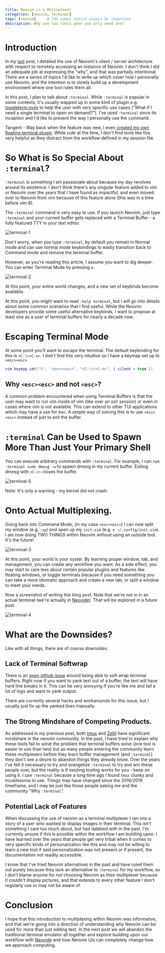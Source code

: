 ```yaml
---
title: Neovim is a Multiplexer
categories: [neovim, terminal]
tags: [neovim]     # TAG names should always be lowercase
description: Why use two tools when you only need one?
---
```


# Introduction

In my [last](/posts/remote-neovim-for-dummies) post, I detailed
the use of Neovim's client / server architecture with respect to remotely
accessing an instance of Neovim. I don't think I did an adequate job at
expressing the "why", and that was partially intentional. There are a series of
topics I'd like to write up which cover how I personally use Neovim, and the
intention is to slowly build up a development environment where one tool rules
them all.

In this post, I plan to talk about `:terminal`. While `:terminal` is popular in
some contexts, it's usually wapped up in some kind of plugin e.g.
[toggleterm.nvim](https://github.com/akinsho/toggleterm.nvim) to help the user
with very specific use cases ("What if I need a single terminal to open on
demand?"). I've used `:terminal` since its inception and I'd like to present
the way I personally use the command.

Tangent - Way back when the feature was new, I even
[created my own floating terminal plugin](https://github.com/Kraust/floater.nvim).
While cute at the time, I don't find tools like this very helpful as they
distract from the workflow defined in my session file.

# So What is So Special About `:terminal`?

`:terminal` is something I am passionate about because my day revolves around
its existence. I don't think there's any singular feature added to vim or
Neovim over the years that I have found as impactful, and even moved over to
Neovim from vim because of this feature alone (this was in a time before vim 8).

The `:terminal` command is very easy to use. If you launch Neovim, just type
`:terminal` and your current buffer gets replaced with a Terminal Buffer - a
fully featured TTY in your text editor.

![terminal-1](assets/img/terminal-1.png "A Terminal Buffer")

Don't worry, when you type `:terminal`, by default you remain in Normal mode
and can use normal mode keybindings to easily transition back to Command mode
and remove the terminal buffer.

However, as you're reading this article, I assume you want to dig deeper. You
can enter Terminal Mode by pressing `a`.

![terminal-2](assets/img/terminal-2.png "Terminal Mode")

At this point, your entire world changes, and a new set of keybinds become
available.

At this point, you might want to read `:help terminal`, but I will go into
details about some common scenarios that I find useful. While the Neovim
developers provide some useful alternative keybinds, I want to propose at least
one as a user of terminal buffers for nearly a decade now.

# Escaping Terminal Mode

At some point you'll want to escape the terminal. The default keybinding for
this is `<C-\><C-n>`. I don't find this very intuitive so I have a keymap set
up to `<esc><esc>`

```lua
vim.keymap.set("t", "<esc><esc>", "<C-\\><C-n>", { silent = true })
```

## Why `<esc><esc>` and not `<esc>`?

A common problem encountered when using Terminal Buffers is that the user may
want to run vim inside of vim (like over an ssh session) or even in cases where
vim is not available. This can extend to other TUI applications which may have
a use for esc. A simple way of solving this is to use `<esc><esc>` instead of
just <esc> to exit the buffer.

# `:terminal` Can be Used to Spawn More Than Just Your Primary Shell

You can execute arbitrary commands with `:terminal`. For example, I can run
`:terminal sudo dmesg -w` to spawn dmesg in my current buffer. Exiting dmesg
with `<C-c>` closes the buffer.

![terminal-5](assets/img/terminal-5.png ":terminal sudo dmesg -w")

Note: It's only a warning - my kernel did not crash.

# Onto Actual Multiplexing.

Going back into Command Mode, (in my case `<esc><esc>`) I can now split my
window (e.g. `:sp`) and open up my `init.vim` (e.g. `e ~/.config/init.vim`).
I am now doing TWO THINGS within Neovim without using an outside tool. It's
the future!

![terminal-3](assets/img/terminal-3.png "Terminal Mode")

At this point, your world is your oyster. By learning proper window, tab, and
management, you can create any workflow you want. As a side effect, you may
start to care less about certain popular plugins and features like floating
windows, or toggle terminals because if you need something you can take a more
idiomatic approach and create a new tab, or split a window to meet your needs.

Now a screenshot of writing this blog post. Note that we're not in in an
actual terminal (we're actually in [Neovide](https://neovide.dev/)). 
That will be explored in a future post.

![terminal-4](assets/img/terminal-4.png "Basic Multiplexing")

# What are the Downsides?

Like with all things, there are of course downsides.

## Lack of Terminal Softwrap

There is an [open github issue](https://github.com/neovim/neovim/issues/30117)
around being able to soft wrap terminal buffers. Right now if you want to yank
text out of a buffer, the text will have hard line breaks in it. This can be
very annoying if you're like me and tail a lot of logs and want to yank output.

There are currently several hacks and workarounds for this issue, but I usually
just fix up the yanked lines manually.

## The Strong Mindshare of Competing Products.

As addressed in my previous post, both [tmux](https://github.com/tmux/tmux) and
[Zellij](https://zellij.dev/) have significant mindshare in the neovim
community. In the past, I have tried to explain why these tools fail to solve
the problem that terminal buffers solve (one tool is easier to use than two)
but as many people entering the community learn these multiplexers before they
learn buffer management (and `:terminal`) they don't see a desire to abandon
things they already know. Over the years I've felt it necessary to try and
evangelize `:terminal` to try and win these people over, but the reality is if
existing tooling works for you - keep on using it. I use `:terminal` because a
long time ago I found `tmux` clunky and troublesome to use. Things may have
changed since the 2018/2019 timeframe, and I may be just like those people
asking me and the community "Why `:terminal`".

## Potential Lack of Features

When discussing the use of neovim as a terminal multiplexer I ran into a
story of a user who wanted to display images in their terminal. This isn't
something I care too much about, but had dabbled with in the past. I'm currently
unsure if this is possible within the workflow I am building upon. I have
learned over the years that people get very tribal when it comes to very
specific kinds of personalization like this and may not be willing to learn a
new tool if said personalization was not present or if present, the
documentation not readily accessible.

I know that I've tried Neovim alternatives in the past and have ruled them out
purely because they lack an alternative to `:terminal` for my workflow, so I
don't blame anyone for not choosing Neovim as their multiplexer because it
couldn't display pictures, and that extends to every other feature I don't
regularly use or may not be aware of.

# Conclusion

I hope that this introduction to multiplexing within Neovim was informative,
and that we're going into a direction of understanding why Neovim can be used
for more than just editing text. In the next post we will abandon the
traditional terminal emulator all together and explore building upon our
workflow with [Neovide](https://neovide.dev/) and how Neovim UIs can completely
change how we approach computing.
